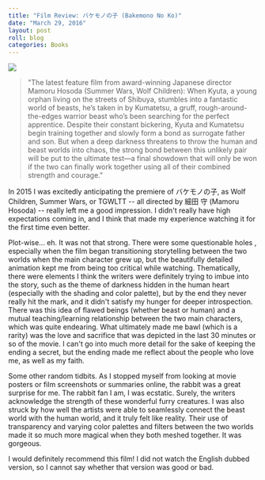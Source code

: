 ```yaml
---
title: "Film Review: バケモノの子 (Bakemono No Ko)"
date: "March 29, 2016"
layout: post
roll: blog
categories: Books
---
```


![](https://i.imgur.com/eIl6Rpg.jpg)

> "The latest feature film from award-winning Japanese director Mamoru Hosoda (Summer Wars, Wolf Children): When Kyuta, a young orphan living on the streets of Shibuya, stumbles into a fantastic world of beasts, he’s taken in by Kumatetsu, a gruff, rough-around-the-edges warrior beast who’s been searching for the perfect apprentice. Despite their constant bickering, Kyuta and Kumatetsu begin training together and slowly form a bond as surrogate father and son. But when a deep darkness threatens to throw the human and beast worlds into chaos, the strong bond between this unlikely pair will be put to the ultimate test—a final showdown that will only be won if the two can finally work together using all of their combined strength and courage."

In 2015 I was excitedly anticipating the premiere of バケモノの子, as Wolf Children, Summer Wars, or TGWLTT -- all directed by  細田 守 (Mamoru Hosoda) -- really left me a good impression. I didn't really have high expectations coming in, and I think that made my experience watching it for the first time even better.

Plot-wise... eh. It was not that strong. There were some questionable holes , especially when the film began transitioning storytelling between the two worlds when the main character grew up, but the beautifully detailed animation kept me from being too critical while watching. Thematically, there were elements I think the writers were definitely trying to imbue into the story, such as the theme of darkness hidden in the human heart (especially with the shading and color palette), but by the end they never really hit the mark, and it didn't satisfy my hunger for deeper introspection. There was this idea of flawed beings (whether beast or human) and a mutual teaching/learning relationship between the two main characters, which was quite endearing. What ultimately made me bawl (which is a rarity) was the love and sacrifice that was depicted in the last 30 minutes or so of the movie. I can't go into much more detail for the sake of keeping the ending a secret, but the ending made me reflect about the people who love me, as well as my faith.

Some other random tidbits. As I stopped myself from looking at movie posters or film screenshots or summaries online, the rabbit was a great surprise for me. The rabbit fan I am, I was ecstatic. Surely, the writers acknowledge the strength of these wonderful furry creatures. I was also struck by how well the artists were able to seamlessly connect the beast world with the human world, and it truly felt like reality. Their use of transparency and varying color palettes and filters between the two worlds made it so much more magical when they both meshed together. It was gorgeous.

I would definitely recommend this film! I did not watch the English dubbed version, so I cannot say whether that version was good or bad.

